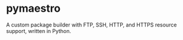 # pymaestro
A custom package builder with FTP, SSH, HTTP, and HTTPS resource support, written in Python.
